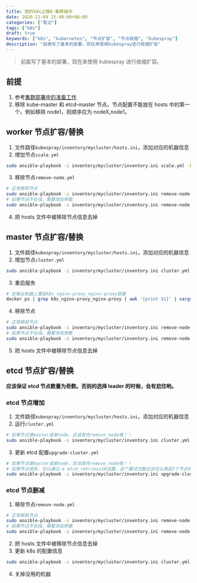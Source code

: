 ```yaml
---
title: 我的k8s之路0-集群操作
date: 2020-11-09 15:40:00+08:00
categories: ["笔记"]
tags: ["k8s"]
draft: true
keywords: ["k8s", "kubernetes", "节点扩容", "节点收缩", "kubespray"]
description: "前面写了基本的部署，现在来使用kubespray进行收缩扩容"
---
```


> 前面写了基本的部署，现在来使用 kubespray 进行收缩扩容。

## 前提

1. 参考[集群部署中的准备工作](https://kentxxq.com/contents/%E6%88%91%E7%9A%84k8s%E4%B9%8B%E8%B7%AF0-%E9%9B%86%E7%BE%A4%E9%83%A8%E7%BD%B2/#%E9%9B%86%E7%BE%A4%E6%9C%BA%E5%99%A8%E7%8E%AF%E5%A2%83%E5%87%86%E5%A4%87)
2. 移除 kube-master 和 etcd-master 节点。节点配置不能放在 hosts 中的第一个。例如移除 node1，则顺序应为 nodeX,node1。

## worker 节点扩容/替换

1. 文件路径`kubespray/inventory/mycluster/hosts.ini`，添加对应的机器信息
2. 增加节点`scale.yml`

```bash
sudo ansible-playbook -i inventory/mycluster/inventory.ini scale.yml -b -v --limit=kube-node-03
```

3. 移除节点`remove-node.yml`

```bash
# 正常移除节点
sudo ansible-playbook -i inventory/mycluster/inventory.ini remove-node.yml -b -v -e node=kube-node-03
# 如果节点不在线，需要添加参数
sudo ansible-playbook -i inventory/mycluster/inventory.ini remove-node.yml -b -v -e node=kube-node-03 reset_nodes=false
```

4. 把 hosts 文件中被移除节点信息去掉

## master 节点扩容/替换

1. 文件路径`kubespray/inventory/mycluster/hosts.ini`，添加对应的机器信息
2. 增加节点`cluster.yml`

```bash
sudo ansible-playbook -i inventory/mycluster/inventory.ini cluster.yml -b -v
```

3. 重启服务

```bash
# 在每台机器上重启k8s_nginx-proxy_nginx-proxy容器
docker ps | grep k8s_nginx-proxy_nginx-proxy | awk '{print $1}' | xargs docker restart
```

4. 移除节点

```bash
# 正常移除节点
sudo ansible-playbook -i inventory/mycluster/inventory.ini remove-node.yml -b -v -e node=kube-master-03
# 如果节点不在线，需要添加参数
sudo ansible-playbook -i inventory/mycluster/inventory.ini remove-node.yml -b -v -e node=kube-master-03 reset_nodes=false
```

5. 把 hosts 文件中被移除节点信息去掉

## etcd 节点扩容/替换

**应该保证 etcd 节点数量为奇数。否则的选择 leader 的时候，会有尬住哟。**

### etcd 节点增加

1. 文件路径`kubespray/inventory/mycluster/hosts.ini`，添加对应的机器信息
2. 运行`cluster.yml`

```bash
# 如果节点是master或者node，应该首先remove_node哦！！
sudo ansible-playbook -i inventory/mycluster/inventory.ini cluster.yml -b -v --limit=etcd,kube-master -e ignore_assert_errors=yes
```

3. 更新 etcd 配置`upgrade-cluster.yml`

```bash
# 如果节点是master或者node，应该首先remove_node哦！！
# 如果节点很多，可以通过-e etcd_retries=10设置，这个重试次数应该可以满足3个节点的更新。。
sudo ansible-playbook -i inventory/mycluster/inventory.ini upgrade-cluster.yml -b -v --limit=etcd,kube-master -e ignore_assert_errors=yes
```

### etcd 节点删减

1. 移除节点`remove-node.yml`

```bash
# 正常移除节点
sudo ansible-playbook -i inventory/mycluster/inventory.ini remove-node.yml -b -v -e node=kube-node-03
# 如果节点不在线，需要添加参数
sudo ansible-playbook -i inventory/mycluster/inventory.ini remove-node.yml -b -v -e node=kube-node-03 reset_nodes=false
```

2. 把 hosts 文件中被移除节点信息去掉
3. 更新 k8s 的配置信息

```bash
sudo ansible-playbook -i inventory/mycluster/inventory.ini cluster.yml -b -v
```

4. 关掉没用的机器
